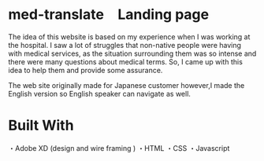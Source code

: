 # med-translate　Landing page

The idea of this website is based on my experience when I was working at the hospital.
I saw a lot of struggles that non-native people were having with medical services, as the situation surrounding them was so intense and there were many questions about medical terms. So, I came up with this idea to help them and provide some assurance.

The web site originally made for Japanese customer however,I made the English version so English speaker can navigate as well.


# Built With
・Adobe XD (design and wire framing )
・HTML
・CSS
・Javascript
